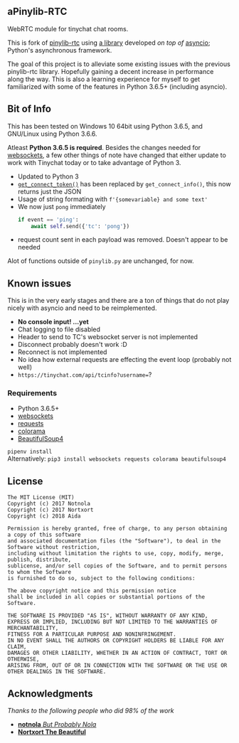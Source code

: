 ## aPinylib-RTC

WebRTC module for tinychat chat rooms.

This is fork of [pinylib-rtc](https://github.com/nortxort/pinylib-rtc/)
using [a library](https://github.com/aaugustin/websockets) developed *on top of* 
[asyncio](https://docs.python.org/3.6/library/asyncio.html); Python's asynchronous framework.

The goal of this project is to alleviate some existing issues with the previous pinylib-rtc library.
Hopefully gaining a decent increase in performance along the way.
This is also a learning experience for myself to get familiarized with some of the features in 
Python 3.6.5+ (including asyncio).

## Bit of Info
This has been tested on Windows 10 64bit using Python 3.6.5, and GNU/Linux using Python 3.6.6.

Atleast **Python 3.6.5 is required**.
Besides the changes needed for [websockets](https://github.com/aaugustin/websockets),
a few other things of note have changed that either update to work with
Tinychat today or to take advantage of Python 3.
* Updated to Python 3
* [`get_connect_token()`](https://github.com/nortxort/pinylib-rtc/blob/master/apis/tinychat.py#L22) has been
replaced by `get_connect_info()`, this now returns just the JSON
* Usage of string formating with `f'{somevariable} and some text'`
* We now just `pong` immediately
    ```py
    if event == 'ping':
        await self.send({'tc': 'pong'})
    ```
* request count sent in each payload was removed. Doesn't appear to be needed

Alot of functions outside of `pinylib.py` are unchanged, for now.


## Known issues
This is in the very early stages and there are a ton of things that do not play nicely with asyncio
and need to be reimplemented.  
* **No console input!  ...yet**
* Chat logging to file disabled
* Header to send to TC's websocket server is not implemented
* Disconnect probably doesn't work :D
* Reconnect is not implemented
* No idea how external requests are effecting the event loop (probably not well)
* `https://tinychat.com/api/tcinfo?username=`?

### Requirements
* Python 3.6.5+
* [websockets](https://github.com/aaugustin/websockets)
* [requests](https://github.com/kennethreitz/requests)
* [colorama](https://github.com/tartley/colorama)
* [BeautifulSoup4](https://www.crummy.com/software/BeautifulSoup/bs4/doc/)

`pipenv install`  
Alternatively: `pip3 install websockets requests colorama beautifulsoup4`

## License
```
The MIT License (MIT)
Copyright (c) 2017 Notnola
Copyright (c) 2017 Nortxort
Copyright (c) 2018 Aida

Permission is hereby granted, free of charge, to any person obtaining a copy of this software
and associated documentation files (the "Software"), to deal in the Software without restriction,
including without limitation the rights to use, copy, modify, merge, publish, distribute,
sublicense, and/or sell copies of the Software, and to permit persons to whom the Software
is furnished to do so, subject to the following conditions:

The above copyright notice and this permission notice
shall be included in all copies or substantial portions of the Software.

THE SOFTWARE IS PROVIDED "AS IS", WITHOUT WARRANTY OF ANY KIND, 
EXPRESS OR IMPLIED, INCLUDING BUT NOT LIMITED TO THE WARRANTIES OF MERCHANTABILITY, 
FITNESS FOR A PARTICULAR PURPOSE AND NONINFRINGEMENT. 
IN NO EVENT SHALL THE AUTHORS OR COPYRIGHT HOLDERS BE LIABLE FOR ANY CLAIM, 
DAMAGES OR OTHER LIABILITY, WHETHER IN AN ACTION OF CONTRACT, TORT OR OTHERWISE, 
ARISING FROM, OUT OF OR IN CONNECTION WITH THE SOFTWARE OR THE USE OR OTHER DEALINGS IN THE SOFTWARE.
```

## Acknowledgments
*Thanks to the following people who did 98% of the work*

* [**notnola** *But Probably Nola*](https://github.com/notnola)
* [**Nortxort The Beautiful**](https://github.com/nortxort/)



